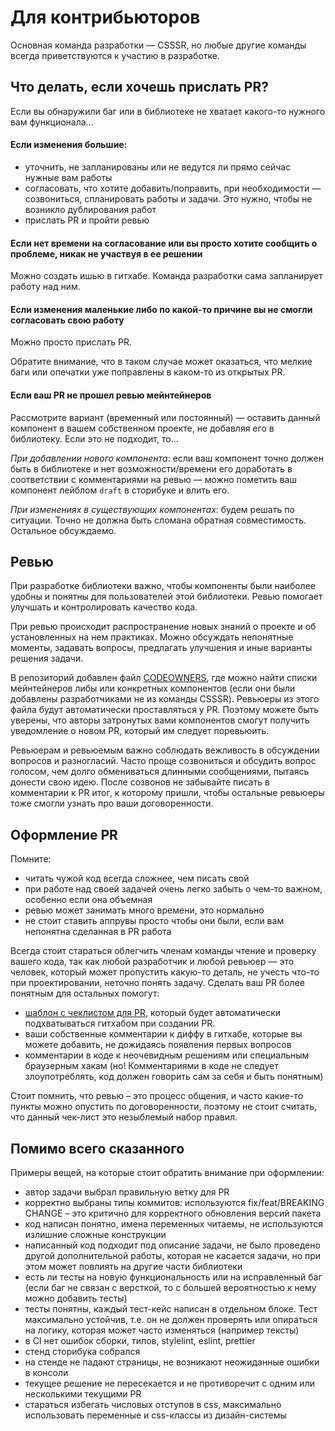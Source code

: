 # Для контрибьюторов

Основная команда разработки — CSSSR, но любые другие команды всегда приветствуются к участию в разработке.

## Что делать, если хочешь прислать PR?

Если вы обнаружили баг или в библиотеке не хватает какого-то нужного вам функционала...

#### Если изменения большие:

- уточнить, не запланированы или не ведутся ли прямо сейчас нужные вам работы
- согласовать, что хотите добавить/поправить, при необходимости — созвониться, спланировать работы и задачи. Это нужно, чтобы не возникло дублирования работ
- прислать PR и пройти ревью

#### Если нет времени на согласование или вы просто хотите сообщить о проблеме, никак не участвуя в ее решении

Можно создать ишью в гитхабе. Команда разработки сама запланирует работу над ним.

#### Если изменения маленькие либо по какой-то причине вы не смогли согласовать свою работу

Можно просто прислать PR.

Обратите внимание, что в таком случае может оказаться, что мелкие баги или опечатки уже поправлены в каком-то из открытых PR.

#### Если ваш PR не прошел ревью мейнтейнеров

Рассмотрите вариант (временный или постоянный) — оставить данный компонент в вашем собственном проекте, не добавляя его в библиотеку. Если это не подходит, то...

_При добавлении нового компонента_: если ваш компонент точно должен быть в библиотеке и нет возможности/времени его доработать в соответствии с комментариями на ревью — можно пометить ваш компонент лейблом `draft` в сторибуке и влить его.

_При изменениях в существующих компонентах_: будем решать по ситуации. Точно не должна быть сломана обратная совместимость. Остальное обсуждаемо.

## Ревью

При разработке библиотеки важно, чтобы компоненты были наиболее удобны и понятны для пользователей этой библиотеки. Ревью помогает улучшать и контролировать качество кода.

При ревью происходит распространение новых знаний о проекте и об установленных на нем практиках. Можно обсуждать непонятные моменты, задавать вопросы, предлагать улучшения и иные варианты решения задачи.

В репозиторий добавлен файл [CODEOWNERS](../.github/CODEOWNERS), где можно найти списки мейнтейнеров либы или конкретных компонентов (если они были добавлены разработчиками не из команды CSSSR). Ревьюеры из этого файла будут автоматически проставляться у PR. Поэтому можете быть уверены, что авторы затронутых вами компонентов смогут получить уведомление о новом PR, который им следует поревьюить.

Ревьюерам и ревьюемым важно соблюдать вежливость в обсуждении вопросов и разногласий. Часто проще созвониться и обсудить вопрос голосом, чем долго обмениваться длинными сообщениями, пытаясь донести свою идею. После созвонов не забывайте писать в комментарии к PR итог, к которому пришли, чтобы остальные ревьюеры тоже смогли узнать про ваши договоренности.

## Оформление PR

Помните:

- читать чужой код всегда сложнее, чем писать свой
- при работе над своей задачей очень легко забыть о чем-то важном, особенно если она объемная
- ревью может занимать много времени, это нормально
- не стоит ставить аппрувы просто чтобы они были, если вам непонятна сделанная в PR работа

Всегда стоит стараться облегчить членам команды чтение и проверку вашего кода, так как любой разработчик и любой ревьюер — это человек, который может пропустить какую-то деталь, не учесть что-то при проектировании, неточно понять задачу. Сделать ваш PR более понятным для остальных помогут:

- [шаблон с чеклистом для PR](../.github/pull_request_template.md), который будет автоматически подхватываться гитхабом при создании PR.
- ваши собственные комментарии к диффу в гитхабе, которые вы можете добавить, не дожидаясь появления первых вопросов
- комментарии в коде к неочевидным решениям или специальным браузерным хакам (но! Комментариями в коде не следует злоупотреблять, код должен говорить сам за себя и быть понятным)

Стоит помнить, что ревью – это процесс общения, и часто какие-то пункты можно опустить по договоренности, поэтому не стоит считать, что данный чек-лист это незыблемый набор правил.

## Помимо всего сказанного

Примеры вещей, на которые стоит обратить внимание при оформлении:

- автор задачи выбрал правильную ветку для PR
- корректно выбраны типы коммитов: используются fix/feat/BREAKING CHANGE – это критично для корректного обновления версий пакета
- код написан понятно, имена переменных читаемы, не используются излишние сложные конструкции
- написанный код подходит под описание задачи, не было проведено другой дополнительной работы, которая не касается задачи, но при этом может повлиять на другие части библиотеки
- есть ли тесты на новую функциональность или на исправленный баг (если баг не связан с версткой, то с большей вероятностью к нему можно добавить тесты)
- тесты понятны, каждый тест-кейс написан в отдельном блоке. Тест максимально устойчив, т.е. он не должен проверять или опираться на логику, которая может часто изменяться (например тексты)
- в CI нет ошибок сборки, типов, stylelint, eslint, prettier
- стенд сторибука собрался
- на стенде не падают страницы, не возникают неожиданные ошибки в консоли
- текущее решение не пересекается и не противоречит с одним или несколькими текущими PR
- стараться избегать числовых отступов в css, максимально использовать переменные и css-классы из дизайн-системы
